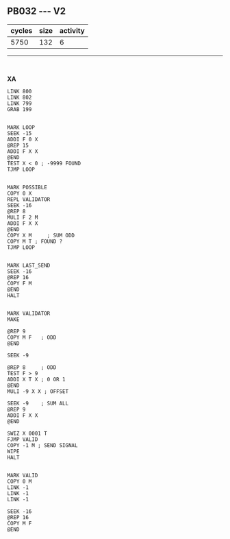 ## PB032 --- V2

| cycles | size | activity |
| ------ | ---- | -------- |
| 5750 | 132 | 6 |
<hr>
<br>

**XA**

```
LINK 800
LINK 802
LINK 799
GRAB 199


MARK LOOP
SEEK -15
ADDI F 0 X
@REP 15
ADDI F X X
@END
TEST X < 0 ; -9999 FOUND
TJMP LOOP


MARK POSSIBLE
COPY 0 X
REPL VALIDATOR
SEEK -16
@REP 8
MULI F 2 M
ADDI F X X
@END
COPY X M     ; SUM ODD
COPY M T ; FOUND ?
TJMP LOOP


MARK LAST_SEND
SEEK -16
@REP 16
COPY F M
@END
HALT


MARK VALIDATOR
MAKE

@REP 9
COPY M F   ; ODD
@END

SEEK -9

@REP 8     ; ODD
TEST F > 9
ADDI X T X ; 0 OR 1
@END
MULI -9 X X ; OFFSET

SEEK -9    ; SUM ALL
@REP 9
ADDI F X X
@END

SWIZ X 0001 T
FJMP VALID
COPY -1 M ; SEND SIGNAL
WIPE
HALT


MARK VALID
COPY 0 M
LINK -1
LINK -1
LINK -1

SEEK -16
@REP 16
COPY M F
@END
```
